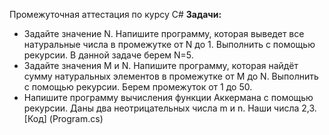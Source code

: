 Промежуточная аттестация по курсу С#
**Задачи:**
*  Задайте значение N. Напишите программу, которая выведет все натуральные числа в промежутке от N до 1. Выполнить с помощью рекурсии. В данной задаче берем N=5.
* Задайте значения M и N. Напишите программу, которая найдёт сумму натуральных элементов в промежутке от M до N. Выполнить с помощью рекурсии. Берем промежуток от 1 до 50.
* Напишите программу вычисления функции Аккермана с помощью рекурсии. Даны два неотрицательных числа m и n. Наши числа 2,3. 
[Код] (Program.cs)

